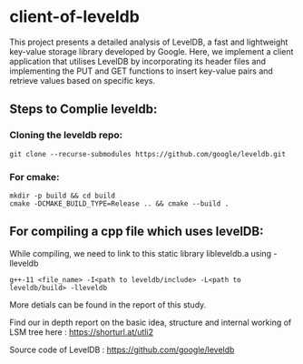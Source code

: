 # client-of-leveldb

This project presents a detailed analysis of LevelDB, a fast and lightweight key-value storage library developed by Google. Here, we implement a client application that utilises LevelDB by incorporating its header files and implementing the PUT and GET functions to insert key-value pairs and retrieve values based on specific keys.

## Steps to Complie leveldb:

### Cloning the leveldb repo:
```
git clone --recurse-submodules https://github.com/google/leveldb.git
```

### For cmake:
```
mkdir -p build && cd build
cmake -DCMAKE_BUILD_TYPE=Release .. && cmake --build .
```

## For compiling a cpp file which uses levelDB:
While compiling, we need to link to this static library libleveldb.a using -lleveldb
```
g++-11 <file_name> -I<path to leveldb/include> -L<path to leveldb/build> -lleveldb
```
More detials can be found in the report of this study.

Find our in depth report on the basic idea, structure and internal working of LSM tree here : https://shorturl.at/utli2

Source code of LevelDB : https://github.com/google/leveldb

